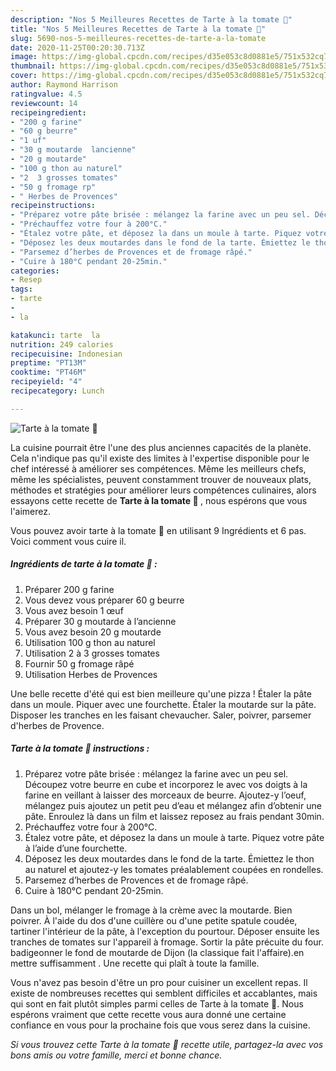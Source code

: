 ```yaml
---
description: "Nos 5 Meilleures Recettes de Tarte à la tomate 🍅"
title: "Nos 5 Meilleures Recettes de Tarte à la tomate 🍅"
slug: 5690-nos-5-meilleures-recettes-de-tarte-a-la-tomate
date: 2020-11-25T00:20:30.713Z
image: https://img-global.cpcdn.com/recipes/d35e053c8d0881e5/751x532cq70/tarte-a-la-tomate-🍅-photo-principale-de-la-recette.jpg
thumbnail: https://img-global.cpcdn.com/recipes/d35e053c8d0881e5/751x532cq70/tarte-a-la-tomate-🍅-photo-principale-de-la-recette.jpg
cover: https://img-global.cpcdn.com/recipes/d35e053c8d0881e5/751x532cq70/tarte-a-la-tomate-🍅-photo-principale-de-la-recette.jpg
author: Raymond Harrison
ratingvalue: 4.5
reviewcount: 14
recipeingredient:
- "200 g farine"
- "60 g beurre"
- "1 uf"
- "30 g moutarde  lancienne"
- "20 g moutarde"
- "100 g thon au naturel"
- "2  3 grosses tomates"
- "50 g fromage rp"
- " Herbes de Provences"
recipeinstructions:
- "Préparez votre pâte brisée : mélangez la farine avec un peu sel. Découpez votre beurre en cube et incorporez le avec vos doigts à la farine en veillant à laisser des morceaux de beurre. Ajoutez-y l’oeuf, mélangez puis ajoutez un petit peu d’eau et mélangez afin d’obtenir une pâte. Enroulez là dans un film et laissez reposez au frais pendant 30min."
- "Préchauffez votre four à 200°C."
- "Étalez votre pâte, et déposez la dans un moule à tarte. Piquez votre pâte à l’aide d’une fourchette."
- "Déposez les deux moutardes dans le fond de la tarte. Émiettez le thon au naturel et ajoutez-y les tomates préalablement coupées en rondelles."
- "Parsemez d’herbes de Provences et de fromage râpé."
- "Cuire à 180°C pendant 20-25min."
categories:
- Resep
tags:
- tarte
- 
- la

katakunci: tarte  la 
nutrition: 249 calories
recipecuisine: Indonesian
preptime: "PT13M"
cooktime: "PT46M"
recipeyield: "4"
recipecategory: Lunch

---
```



![Tarte à la tomate 🍅](https://img-global.cpcdn.com/recipes/d35e053c8d0881e5/751x532cq70/tarte-a-la-tomate-🍅-photo-principale-de-la-recette.jpg)

La cuisine pourrait être l'une des plus anciennes capacités de la planète. Cela n'indique pas qu'il existe des limites à l'expertise disponible pour le chef intéressé à améliorer ses compétences. Même les meilleurs chefs, même les spécialistes, peuvent constamment trouver de nouveaux plats, méthodes et stratégies pour améliorer leurs compétences culinaires, alors essayons cette recette de <strong> Tarte à la tomate 🍅 </strong>, nous espérons que vous l'aimerez.

<!--inarticleads1-->

Vous pouvez avoir tarte à la tomate 🍅 en utilisant 9 Ingrédients et 6 pas. Voici comment vous cuire il.

##### Ingrédients de tarte à la tomate 🍅 :

1. Préparer 200 g farine
1. Vous devez vous préparer 60 g beurre
1. Vous avez besoin 1 œuf
1. Préparer 30 g moutarde à l’ancienne
1. Vous avez besoin 20 g moutarde
1. Utilisation 100 g thon au naturel
1. Utilisation 2 à 3 grosses tomates
1. Fournir 50 g fromage râpé
1. Utilisation  Herbes de Provences


Une belle recette d&#39;été qui est bien meilleure qu&#39;une pizza ! Étaler la pâte dans un moule. Piquer avec une fourchette. Étaler la moutarde sur la pâte. Disposer les tranches en les faisant chevaucher. Saler, poivrer, parsemer d&#39;herbes de Provence. 

<!--inarticleads2-->

##### Tarte à la tomate 🍅 instructions :

1. Préparez votre pâte brisée : mélangez la farine avec un peu sel. Découpez votre beurre en cube et incorporez le avec vos doigts à la farine en veillant à laisser des morceaux de beurre. Ajoutez-y l’oeuf, mélangez puis ajoutez un petit peu d’eau et mélangez afin d’obtenir une pâte. Enroulez là dans un film et laissez reposez au frais pendant 30min.
1. Préchauffez votre four à 200°C.
1. Étalez votre pâte, et déposez la dans un moule à tarte. Piquez votre pâte à l’aide d’une fourchette.
1. Déposez les deux moutardes dans le fond de la tarte. Émiettez le thon au naturel et ajoutez-y les tomates préalablement coupées en rondelles.
1. Parsemez d’herbes de Provences et de fromage râpé.
1. Cuire à 180°C pendant 20-25min.


Dans un bol, mélanger le fromage à la crème avec la moutarde. Bien poivrer. À l&#39;aide du dos d&#39;une cuillère ou d&#39;une petite spatule coudée, tartiner l&#39;intérieur de la pâte, à l&#39;exception du pourtour. Déposer ensuite les tranches de tomates sur l&#39;appareil à fromage. Sortir la pâte précuite du four. badigeonner le fond de moutarde de Dijon (la classique fait l&#39;affaire).en mettre suffisamment . Une recette qui plaît à toute la famille. 

<!--inarticleads1-->

<p>
Vous n'avez pas besoin d'être un pro pour cuisiner un excellent repas. Il existe de nombreuses recettes qui semblent difficiles et accablantes, mais qui sont en fait plutôt simples parmi celles de Tarte à la tomate 🍅. Nous espérons vraiment que cette recette vous aura donné une certaine confiance en vous pour la prochaine fois que vous serez dans la cuisine.
</p>

<p>
<i>Si vous trouvez cette Tarte à la tomate 🍅 recette utile, partagez-la avec vos bons amis ou votre famille, merci et bonne chance.</i>
</p>
